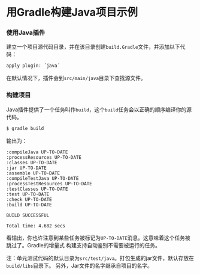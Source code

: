 用Gradle构建Java项目示例
======================
### 使用Java插件
建立一个项目源代码目录，并在该目录创建`build.Gradle`文件，并添加以下代码：
```gradle
apply plugin: ´java´
```
在默认情况下，插件会到`src/main/java`目录下查找源文件。

### 构建项目
Java插件提供了一个任务叫作`build`，这个`build`任务会以正确的顺序编译你的源代码。
```powershell
$ gradle build
```
输出为：
```
:compileJava UP-TO-DATE
:processResources UP-TO-DATE
:classes UP-TO-DATE
:jar UP-TO-DATE
:assemble UP-TO-DATE
:compileTestJava UP-TO-DATE
:processTestResources UP-TO-DATE
:testClasses UP-TO-DATE
:test UP-TO-DATE
:check UP-TO-DATE
:build UP-TO-DATE

BUILD SUCCESSFUL

Total time: 4.682 secs
```
看输出，你也许注意到某些任务被标记为`UP-TO-DATE`消息。这意味着这个任务被跳过了。Gradle的增量式
构建支持自动鉴别不需要被运行的任务。

注：单元测试代码的默认目录为`src/test/java`。打包生成的jar文件，默认存放在`build/libs`目录下。
另外，Jar文件的名字继承自项目的名字。
